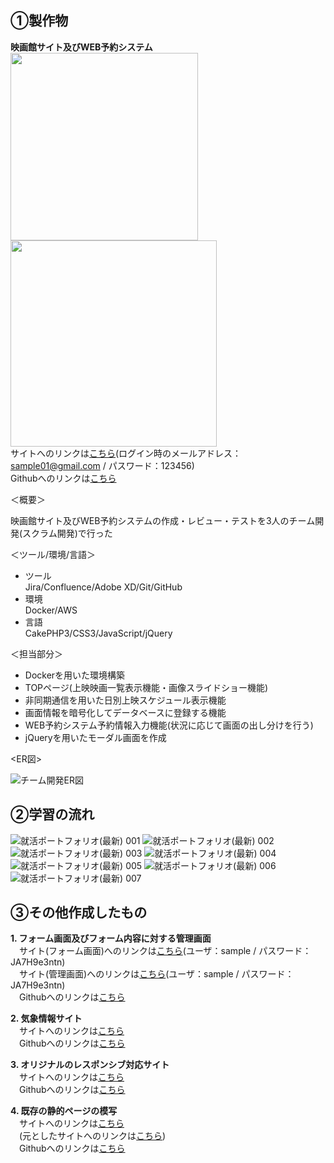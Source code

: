 ## ①製作物
**映画館サイト及びWEB予約システム**  
<img src="https://user-images.githubusercontent.com/68310528/109629371-16e77100-7b87-11eb-84bf-812cd228fc3a.png" width="300px"> <img src="https://user-images.githubusercontent.com/68310528/109629638-6168ed80-7b87-11eb-99aa-347562ec098f.png" width="330px">  
サイトへのリンクは[こちら](https://www.yahoo.co.jp/)(ログイン時のメールアドレス：sample01@gmail.com / パスワード：123456)  
Githubへのリンクは[こちら](https://github.com/labotinc/codegym-team5/tree/develop)  
  
＜概要＞  
  
映画館サイト及びWEB予約システムの作成・レビュー・テストを3人のチーム開発(スクラム開発)で行った  
  
＜ツール/環境/言語＞
- ツール  
  Jira/Confluence/Adobe XD/Git/GitHub
- 環境  
  Docker/AWS
- 言語  
  CakePHP3/CSS3/JavaScript/jQuery  

＜担当部分＞
- Dockerを用いた環境構築
- TOPページ(上映映画一覧表示機能・画像スライドショー機能)
- 非同期通信を用いた日別上映スケジュール表示機能
- 画面情報を暗号化してデータベースに登録する機能
- WEB予約システム予約情報入力機能(状況に応じて画面の出し分けを行う)
- jQueryを用いたモーダル画面を作成

<ER図>  

![チーム開発ER図](https://user-images.githubusercontent.com/68310528/110269705-9fdb2e00-8007-11eb-9236-dc2723b83306.png)

## ②学習の流れ
![就活ポートフォリオ(最新) 001](https://user-images.githubusercontent.com/68310528/109761341-7bf8a080-7c33-11eb-8ba1-91e3fc7744d7.jpeg)
![就活ポートフォリオ(最新) 002](https://user-images.githubusercontent.com/68310528/109761440-81ee8180-7c33-11eb-9fd7-a39d4d4aa1f5.jpeg)
![就活ポートフォリオ(最新) 003](https://user-images.githubusercontent.com/68310528/109761496-84e97200-7c33-11eb-9f7f-71464bda41a7.jpeg)
![就活ポートフォリオ(最新) 004](https://user-images.githubusercontent.com/68310528/109761532-874bcc00-7c33-11eb-8620-89bad5bbd078.jpeg)
![就活ポートフォリオ(最新) 005](https://user-images.githubusercontent.com/68310528/109761557-887cf900-7c33-11eb-9ea9-961a1b943f26.jpeg)
![就活ポートフォリオ(最新) 006](https://user-images.githubusercontent.com/68310528/109761589-8a46bc80-7c33-11eb-9971-091b6678ce85.jpeg)
![就活ポートフォリオ(最新) 007](https://user-images.githubusercontent.com/68310528/109761611-8c108000-7c33-11eb-9775-c9bced139898.jpeg)  

## ③その他作成したもの
**1. フォーム画面及びフォーム内容に対する管理画面**  
   　サイト(フォーム画面)へのリンクは[こちら](http://3.112.194.206/entry/input.php)(ユーザ：sample / パスワード：JA7H9e3ntn)  
   　サイト(管理画面)へのリンクは[こちら](http://3.112.194.206/admin/)(ユーザ：sample / パスワード：JA7H9e3ntn)  
   　Githubへのリンクは[こちら](https://github.com/kazuyanakata/quelcode-php-db)  
   
**2. 気象情報サイト**  
   　サイトへのリンクは[こちら](https://kazuyanakata.github.io/quelcode-js/js-weather/js-weather.html)  
   　Githubへのリンクは[こちら](https://github.com/kazuyanakata/quelcode-js)  
   
**3. オリジナルのレスポンシブ対応サイト**  
   　サイトへのリンクは[こちら](https://kazuyanakata.github.io/quelcode-html/kaguya/home.html)  
   　Githubへのリンクは[こちら](https://github.com/kazuyanakata/quelcode-html/tree/master/kaguya)  
   
**4. 既存の静的ページの模写**  
   　サイトへのリンクは[こちら](https://kazuyanakata.github.io/quelcode-html/nri/index.html)  
   　(元としたサイトへのリンクは[こちら](https://www.nri.com/jp/company/whats/story06))  
   　Githubへのリンクは[こちら](https://github.com/kazuyanakata/quelcode-html/tree/master/nri)  
